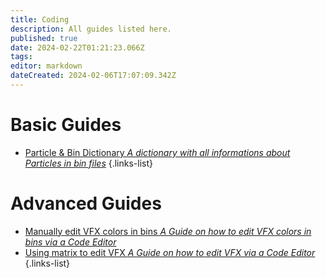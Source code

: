```yaml
---
title: Coding
description: All guides listed here.
published: true
date: 2024-02-22T01:21:23.066Z
tags: 
editor: markdown
dateCreated: 2024-02-06T17:07:09.342Z
---
```



# Basic Guides
- [Particle & Bin Dictionary *A dictionary with all informations about Particles in bin files*](/specific-guide/coding/particle-dictionary)
{.links-list}

# Advanced Guides

- [Manually edit VFX colors in bins *A Guide on how to edit VFX colors in bins via a Code Editor*](/specific-guide/coding/man-edit-vfxcolor)
- [Using matrix to edit VFX *A Guide on how to edit VFX via a Code Editor*](/specific-guide/coding/edit-vfx-using-matrix)
{.links-list}


